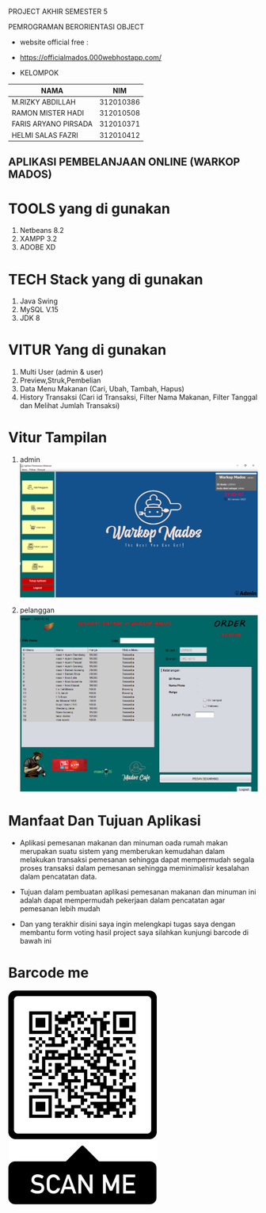 PROJECT AKHIR SEMESTER 5

PEMROGRAMAN BERORIENTASI OBJECT

* website official free :
* https://officialmados.000webhostapp.com/

* KELOMPOK

| NAMA        |   NIM      |
|-------------------|-------------------|
| M.RIZKY ABDILLAH        | 312010386   |
| RAMON MISTER HADI      | 312010508    |
| FARIS ARYANO PIRSADA     | 312010371 |
| HELMI SALAS FAZRI      | 312010412    |

## APLIKASI PEMBELANJAAN ONLINE (WARKOP MADOS)

# TOOLS yang di gunakan

1. Netbeans 8.2
2. XAMPP 3.2
3. ADOBE XD

# TECH Stack yang di gunakan

1. Java Swing
2. MySQL V.15
3. JDK 8

# VITUR Yang di gunakan

1. Multi User (admin & user)
2. Preview,Struk,Pembelian
3. Data Menu Makanan (Cari, Ubah, Tambah, Hapus)
4. History Transaksi (Cari id Transaksi, Filter Nama Makanan, Filter Tanggal dan Melihat Jumlah Transaksi)

# Vitur Tampilan

1. admin
![Hasil](admin.png)

2. pelanggan
![Hasil](pelanggan.png)

# Manfaat Dan Tujuan Aplikasi

* Aplikasi pemesanan makanan dan minuman oada rumah makan merupakan suatu sistem yang memberukan kemudahan dalam melakukan transaksi pemesanan sehingga dapat mempermudah segala proses transaksi dalam pemesanan sehingga meminimalisir kesalahan dalam pencatatan data. 

* Tujuan dalam pembuatan aplikasi pemesanan makanan dan minuman ini adalah dapat mempermudah pekerjaan dalam pencatatan agar pemesanan lebih mudah

* Dan yang terakhir disini saya ingin melengkapi tugas saya dengan membantu form voting hasil project saya
  silahkan kunjungi barcode di bawah ini 
  
# Barcode me
![Hasil](barcode.png)
